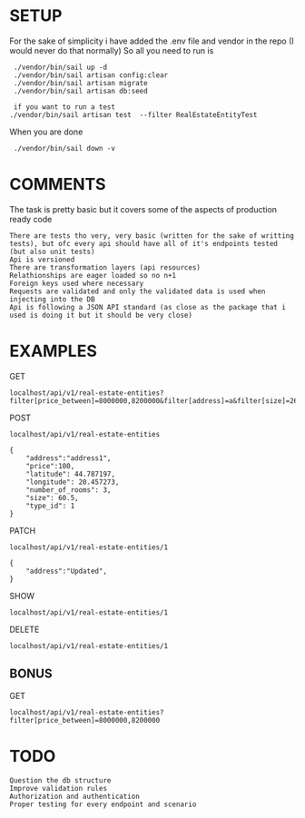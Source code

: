 
# SETUP
For the sake of simplicity i have added the .env file and vendor in the repo (I would never do that normally)
So all you need to run is
```
 ./vendor/bin/sail up -d
 ./vendor/bin/sail artisan config:clear
 ./vendor/bin/sail artisan migrate
 ./vendor/bin/sail artisan db:seed

 if you want to run a test
./vendor/bin/sail artisan test  --filter RealEstateEntityTest

```

When you are done
```
 ./vendor/bin/sail down -v
```

# COMMENTS
The task is pretty basic but it covers some of the aspects of production ready code
```
There are tests tho very, very basic (written for the sake of writting tests), but ofc every api should have all of it's endpoints tested (but also unit tests)
Api is versioned
There are transformation layers (api resources)
Relathionships are eager loaded so no n+1
Foreign keys used where necessary
Requests are validated and only the validated data is used when injecting into the DB
Api is following a JSON API standard (as close as the package that i used is doing it but it should be very close)
```
# EXAMPLES

GET 
```
localhost/api/v1/real-estate-entities?filter[price_between]=8000000,8200000&filter[address]=a&filter[size]=2676&filter[number_of_rooms]=5
```

POST 

```
localhost/api/v1/real-estate-entities

{
    "address":"address1",
    "price":100,
    "latitude": 44.787197,
    "longitude": 20.457273,
    "number_of_rooms": 3,
    "size": 60.5,
    "type_id": 1
}
```

PATCH 

```
localhost/api/v1/real-estate-entities/1

{
    "address":"Updated",
}
```


SHOW 

```
localhost/api/v1/real-estate-entities/1
```

DELETE 

```
localhost/api/v1/real-estate-entities/1
```

## BONUS
GET 
```
localhost/api/v1/real-estate-entities?filter[price_between]=8000000,8200000
```

# TODO
```
Question the db structure
Improve validation rules
Authorization and authentication
Proper testing for every endpoint and scenario
```